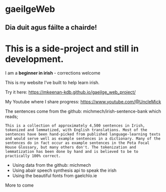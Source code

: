 # gaeilgeWeb

## Dia duit agus fáilte a chairde!

# This is a side-project and still in development.

I am a **beginner in irish** - corrections welcome

This is my website I've built to help learn irish.

Try it here: https://mkeenan-kdb.github.io/gaeilge_web_project/

My Youtube where I share progress: https://www.youtube.com/@UncleMick

The sentences come from the github: michmech/irish-sentence-bank
which reads;

`This is a collection of approximately 4,500 sentences in Irish, tokenized and lemmatized, with English translations. Most of the sentences have been hand-picked from published language-learning texts and would serve well as example sentences in a dictionary. Many of the sentences do in fact occur as example sentences in the Pota Focal House Glossary, but many others don't. The tokenization and lemmatization has been done by hand and is believed to be to practically 100% correct.`

- Using data from the github: michmech
- Using abair speech synthesis api to speak the irish
- Using the beautiful fonts from gaelchlo.ie

More to come
